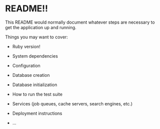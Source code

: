 # README!!

This README would normally document whatever steps are necessary to get the
application up and running.

Things you may want to cover:

* Ruby version!

* System dependencies

* Configuration

* Database creation

* Database initialization

* How to run the test suite

* Services (job queues, cache servers, search engines, etc.)

* Deployment instructions

* ...

